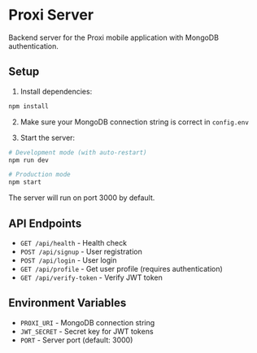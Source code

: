 # Proxi Server

Backend server for the Proxi mobile application with MongoDB authentication.

## Setup

1. Install dependencies:
```bash
npm install
```

2. Make sure your MongoDB connection string is correct in `config.env`

3. Start the server:
```bash
# Development mode (with auto-restart)
npm run dev

# Production mode
npm start
```

The server will run on port 3000 by default.

## API Endpoints

- `GET /api/health` - Health check
- `POST /api/signup` - User registration
- `POST /api/login` - User login
- `GET /api/profile` - Get user profile (requires authentication)
- `GET /api/verify-token` - Verify JWT token

## Environment Variables

- `PROXI_URI` - MongoDB connection string
- `JWT_SECRET` - Secret key for JWT tokens
- `PORT` - Server port (default: 3000)
